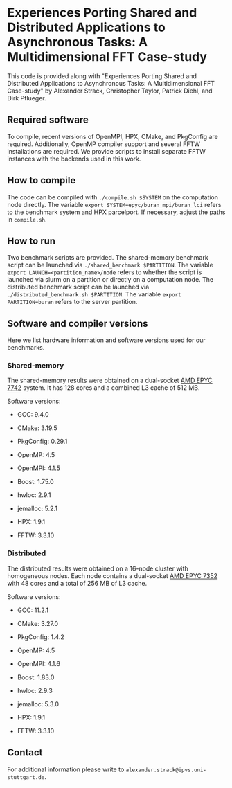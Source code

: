 # Experiences Porting Shared and Distributed Applications to Asynchronous Tasks: A Multidimensional FFT Case-study

This code is provided along with "Experiences Porting Shared and Distributed Applications to Asynchronous Tasks: A Multidimensional FFT Case-study"
by Alexander Strack, Christopher Taylor, Patrick Diehl, and Dirk Pflueger. 

## Required software

To compile, recent versions of OpenMPI, HPX, CMake, and PkgConfig are required.
Additionally, OpenMP compiler support and several FFTW installations are required.
We provide scripts to install separate FFTW instances with the backends used in this work.  

## How to compile

The code can be compiled with `./compile.sh $SYSTEM` on the computation node directly.
The variable `export SYSTEM=epyc/buran_mpi/buran_lci` refers to the benchmark system and HPX parcelport.
If necessary, adjust the paths in `compile.sh`.

## How to run

Two benchmark scripts are provided. The shared-memory benchmark script can be launched via `./shared_benchmark $PARTITION`.
The variable `export LAUNCH=<partition_name>/node` refers to whether the script is launched via slurm on a partition or 
directly on a computation node. The distributed benchmark script can be launched via `./distributed_benchmark.sh $PARTITION`. 
The variable `export PARTITION=buran` refers to the server partition.

## Software and compiler versions

Here we list hardware information and software versions used for our benchmarks.

### Shared-memory

The shared-memory results were obtained on a dual-socket [AMD EPYC 7742](https://www.amd.com/de/products/cpu/amd-epyc-7742) system.
It has 128 cores and a combined L3 cache of 512 MB.

Software versions:

- GCC: 9.4.0

- CMake: 3.19.5

- PkgConfig: 0.29.1

- OpenMP: 4.5

- OpenMPI: 4.1.5

- Boost: 1.75.0

- hwloc: 2.9.1

- jemalloc: 5.2.1

- HPX: 1.9.1

- FFTW: 3.3.10

### Distributed

The distributed results were obtained on a 16-node cluster with homogeneous nodes. 
Each node contains a dual-socket [AMD EPYC 7352](https://www.amd.com/de/products/cpu/amd-epyc-7352) with 48 cores and a total of 256 MB of L3 cache.

Software versions:

- GCC: 11.2.1

- CMake: 3.27.0

- PkgConfig: 1.4.2

- OpenMP: 4.5

- OpenMPI: 4.1.6

- Boost: 1.83.0

- hwloc: 2.9.3

- jemalloc: 5.3.0

- HPX: 1.9.1

- FFTW: 3.3.10

## Contact

For additional information please write to `alexander.strack@ipvs.uni-stuttgart.de`.
